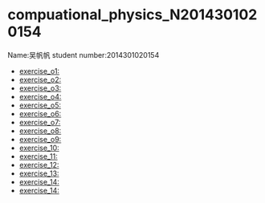 # compuational_physics_N2014301020154
Name:吴帆帆   student number:2014301020154
* [exercise_o1:]()
* [exercise_o2:]()
* [exercise_o3:]()
* [exercise_o4:]()
* [exercise_o5:]()
* [exercise_o6:]()
* [exercise_o7:]()
* [exercise_o8:]()
* [exercise_o9:]()
* [exercise_10:]()
* [exercise_11:]()
* [exercise_12:]()
* [exercise_13:]()
* [exercise_14:]()
* [exercise_14:]()
